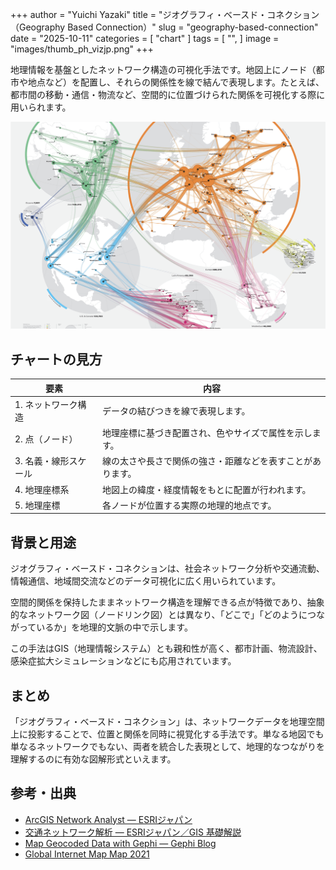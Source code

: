 +++
author = "Yuichi Yazaki"
title = "ジオグラフィ・ベースド・コネクション（Geography Based Connection）"
slug = "geography-based-connection"
date = "2025-10-11"
categories = [
    "chart"
]
tags = [
    "",
]
image = "images/thumb_ph_vizjp.png"
+++


地理情報を基盤としたネットワーク構造の可視化手法です。地図上にノード（都市や地点など）を配置し、それらの関係性を線で結んで表現します。たとえば、都市間の移動・通信・物流など、空間的に位置づけられた関係を可視化する際に用いられます。


<!--more-->

![Global Internet Map Map 2021](images/mainvisual.png)

## チャートの見方

| 要素 | 内容 |
|------|------|
| 1. ネットワーク構造 | データの結びつきを線で表現します。 |
| 2. 点（ノード） | 地理座標に基づき配置され、色やサイズで属性を示します。 |
| 3. 名義・線形スケール | 線の太さや長さで関係の強さ・距離などを表すことがあります。 |
| 4. 地理座標系 | 地図上の緯度・経度情報をもとに配置が行われます。 |
| 5. 地理座標 | 各ノードが位置する実際の地理的地点です。 |



## 背景と用途

ジオグラフィ・ベースド・コネクションは、社会ネットワーク分析や交通流動、情報通信、地域間交流などのデータ可視化に広く用いられています。

空間的関係を保持したままネットワーク構造を理解できる点が特徴であり、抽象的なネットワーク図（ノードリンク図）とは異なり、「どこで」「どのようにつながっているか」を地理的文脈の中で示します。

この手法はGIS（地理情報システム）とも親和性が高く、都市計画、物流設計、感染症拡大シミュレーションなどにも応用されています。



## まとめ

「ジオグラフィ・ベースド・コネクション」は、ネットワークデータを地理空間上に投影することで、位置と関係を同時に視覚化する手法です。単なる地図でも単なるネットワークでもない、両者を統合した表現として、地理的なつながりを理解するのに有効な図解形式といえます。



## 参考・出典

- [ArcGIS Network Analyst — ESRIジャパン](https://www.esrij.com/products/network-analyst/)  
- [交通ネットワーク解析 — ESRIジャパン／GIS 基礎解説](https://www.esrij.com/gis-guide/spatial/network-analysis/)  
- [Map Geocoded Data with Gephi — Gephi Blog](https://gephi.wordpress.com/2010/05/17/map-geocoded-data-with-gephi/)
- [Global Internet Map Map 2021](https://global-internet-map-2021.telegeography.com/)